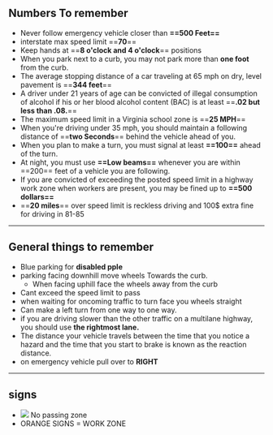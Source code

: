## Numbers To remember 

- Never follow emergency vehicle closer than **==500 Feet==**
- interstate max speed limit ==**70**==
- Keep hands at ==**8 o'clock and 4 o'clock**== positions
- When you park next to a curb, you may not park more than **one foot** from the curb.
- The average stopping distance of a car traveling at 65 mph on dry, level pavement is ==**344 feet**==
- A driver under 21 years of age can be convicted of illegal consumption of alcohol if his or her blood alcohol content (BAC) is at least ==**.02 but less than .08.**==
- The maximum speed limit in a Virginia school zone is ==**25 MPH**==
- When you're driving under 35 mph, you should maintain a following distance of  ==**two Seconds**== behind the vehicle ahead of you.
- When you plan to make a turn, you must signal at least **==100==** ahead of the turn.
- At night, you must use **==Low beams==** whenever you are within ==200== feet of a vehicle you are following.
- If you are convicted of exceeding the posted speed limit in a highway work zone when workers are present, you may be fined up to **==500 dollars==** 
- ==**20 miles**== over speed limit is reckless driving and 100$ extra fine for driving in 81-85


---

## General things to remember
- Blue parking for **disabled pple**
- parking facing downhill move wheels Towards the curb.
	- When facing uphill  face the wheels away from the curb
- Cant exceed the speed limit to pass
- when waiting for oncoming traffic to turn face you wheels straight
- Can make a left turn from one way to one way.
- if you are driving slower than the other traffic on a multilane highway, you should use **the rightmost lane.**
- The distance your vehicle travels between the time that you notice a hazard and the time that you start to brake is known as the reaction distance.
- on emergency vehicle pull over to **RIGHT**



---
## signs 

- ![](https://i.imgur.com/dX7jz0O.png)
No passing zone
- ORANGE SIGNS = WORK ZONE